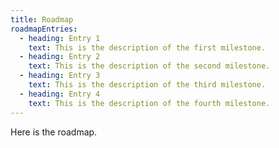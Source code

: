 ```yaml
---
title: Roadmap
roadmapEntries:
  - heading: Entry 1
    text: This is the description of the first milestone.
  - heading: Entry 2
    text: This is the description of the second milestone.
  - heading: Entry 3
    text: This is the description of the third milestone.
  - heading: Entry 4
    text: This is the description of the fourth milestone.
---
```


Here is the roadmap.
